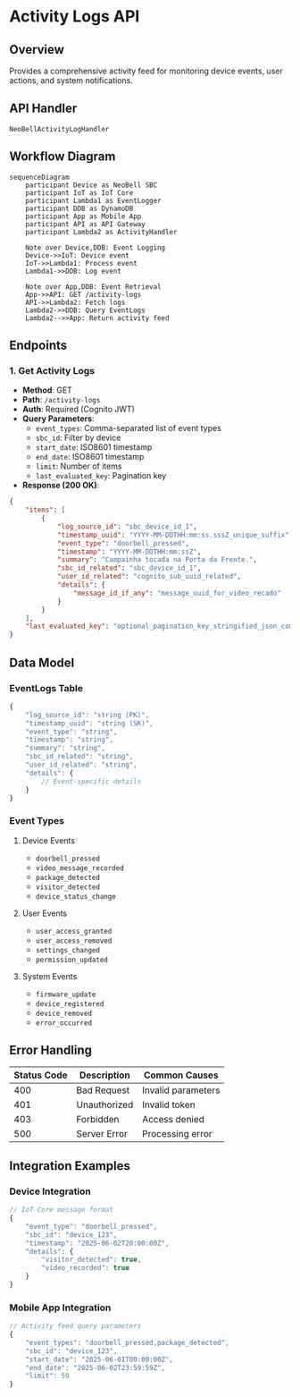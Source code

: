 # Activity Logs API

## Overview
Provides a comprehensive activity feed for monitoring device events, user actions, and system notifications.

## API Handler
`NeoBellActivityLogHandler`

## Workflow Diagram

```mermaid
sequenceDiagram
    participant Device as NeoBell SBC
    participant IoT as IoT Core
    participant Lambda1 as EventLogger
    participant DDB as DynamoDB
    participant App as Mobile App
    participant API as API Gateway
    participant Lambda2 as ActivityHandler

    Note over Device,DDB: Event Logging
    Device->>IoT: Device event
    IoT->>Lambda1: Process event
    Lambda1->>DDB: Log event
    
    Note over App,DDB: Event Retrieval
    App->>API: GET /activity-logs
    API->>Lambda2: Fetch logs
    Lambda2->>DDB: Query EventLogs
    Lambda2-->>App: Return activity feed
```

## Endpoints

### 1. Get Activity Logs
- **Method**: GET
- **Path**: `/activity-logs`
- **Auth**: Required (Cognito JWT)
- **Query Parameters**:
  - `event_types`: Comma-separated list of event types
  - `sbc_id`: Filter by device
  - `start_date`: ISO8601 timestamp
  - `end_date`: ISO8601 timestamp
  - `limit`: Number of items
  - `last_evaluated_key`: Pagination key
- **Response (200 OK)**:
```json
{
    "items": [
        {
            "log_source_id": "sbc_device_id_1",
            "timestamp_uuid": "YYYY-MM-DDTHH:mm:ss.sssZ_unique_suffix",
            "event_type": "doorbell_pressed",
            "timestamp": "YYYY-MM-DDTHH:mm:ssZ",
            "summary": "Campainha tocada na Porta da Frente.",
            "sbc_id_related": "sbc_device_id_1",
            "user_id_related": "cognito_sub_uuid_related",
            "details": {
                "message_id_if_any": "message_uuid_for_video_recado"
            }
        }
    ],
    "last_evaluated_key": "optional_pagination_key_stringified_json_complex"
}
```

## Data Model

### EventLogs Table
```javascript
{
    "log_source_id": "string (PK)",
    "timestamp_uuid": "string (SK)",
    "event_type": "string",
    "timestamp": "string",
    "summary": "string",
    "sbc_id_related": "string",
    "user_id_related": "string",
    "details": {
        // Event-specific details
    }
}
```

### Event Types
1. Device Events
   - `doorbell_pressed`
   - `video_message_recorded`
   - `package_detected`
   - `visitor_detected`
   - `device_status_change`

2. User Events
   - `user_access_granted`
   - `user_access_removed`
   - `settings_changed`
   - `permission_updated`

3. System Events
   - `firmware_update`
   - `device_registered`
   - `device_removed`
   - `error_occurred`

## Error Handling

| Status Code | Description | Common Causes |
|------------|-------------|---------------|
| 400 | Bad Request | Invalid parameters |
| 401 | Unauthorized | Invalid token |
| 403 | Forbidden | Access denied |
| 500 | Server Error | Processing error |

## Integration Examples

### Device Integration
```javascript
// IoT Core message format
{
    "event_type": "doorbell_pressed",
    "sbc_id": "device_123",
    "timestamp": "2025-06-02T20:00:00Z",
    "details": {
        "visitor_detected": true,
        "video_recorded": true
    }
}
```

### Mobile App Integration
```javascript
// Activity feed query parameters
{
    "event_types": "doorbell_pressed,package_detected",
    "sbc_id": "device_123",
    "start_date": "2025-06-01T00:00:00Z",
    "end_date": "2025-06-02T23:59:59Z",
    "limit": 50
}